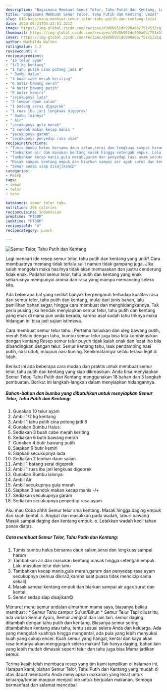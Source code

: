 ```yaml
---
description: "Bagaimana Membuat Semur Telor, Tahu Putih dan Kentang, Lezat"
title: "Bagaimana Membuat Semur Telor, Tahu Putih dan Kentang, Lezat"
slug: 618-bagaimana-membuat-semur-telor-tahu-putih-dan-kentang-lezat
date: 2020-06-21T04:22:51.221Z
image: https://img-global.cpcdn.com/recipes/d9d8b951dc990a6b/751x532cq70/semur-telor-tahu-putih-dan-kentang-foto-resep-utama.jpg
thumbnail: https://img-global.cpcdn.com/recipes/d9d8b951dc990a6b/751x532cq70/semur-telor-tahu-putih-dan-kentang-foto-resep-utama.jpg
cover: https://img-global.cpcdn.com/recipes/d9d8b951dc990a6b/751x532cq70/semur-telor-tahu-putih-dan-kentang-foto-resep-utama.jpg
author: Mathilda Walton
ratingvalue: 3.2
reviewcount: 4
recipeingredient:
- "10 telur ayam"
- "1/2 kg kentang"
- "1 tahu putih cina potong jadi 8"
- " Bumbu Halus"
- "3 buah cabe merah keriting"
- "6 butir bawang merah"
- "4 butir bawang putih"
- "6 butir kemiri"
- "secukupnya lada"
- "2 lembar daun salam"
- "1 batang serai digeprek"
- "1 ruas ibu jari lengkuas digeprek"
- " Bumbu lainnya"
- " Air"
- "secukupnya gula merah"
- "3 sendok makan kecap manis "
- "secukupnya garam"
- "secukupnya penyedap rasa ayam"
recipeinstructions:
- "Tumis bumbu halus bersama daun salam,serai dan lengkuas sampai harum"
- "Tambahkan air dan masukan kentang masak hingga setengah empuk. Lalu masukan telur dan tahu"
- "Tambahkan kecap manis,gula merah,garam dan penyedap rasa ayam secukupnya (semua dikira2,karena saat puasa tidak mencicip sama sekali)"
- "Masak sampai kentang empuk dan biarkan sampai air agak surut dan kental."
- "Semur sedap siap disajikan😋"
categories:
- Resep
tags:
- semur
- telor
- tahu

katakunci: semur telor tahu 
nutrition: 266 calories
recipecuisine: Indonesian
preptime: "PT30M"
cooktime: "PT38M"
recipeyield: "4"
recipecategory: Lunch

---
```



![Semur Telor, Tahu Putih dan Kentang](https://img-global.cpcdn.com/recipes/d9d8b951dc990a6b/751x532cq70/semur-telor-tahu-putih-dan-kentang-foto-resep-utama.jpg)

Lagi mencari ide resep semur telor, tahu putih dan kentang yang unik? Cara membuatnya memang tidak terlalu sulit namun tidak gampang juga. Jika salah mengolah maka hasilnya tidak akan memuaskan dan justru cenderung tidak enak. Padahal semur telor, tahu putih dan kentang yang enak seharusnya mempunyai aroma dan rasa yang mampu memancing selera kita.

Ada beberapa hal yang sedikit banyak berpengaruh terhadap kualitas rasa dari semur telor, tahu putih dan kentang, mulai dari jenis bahan, lalu pemilihan bahan segar, hingga cara membuat dan menghidangkannya. Tak perlu pusing jika hendak menyiapkan semur telor, tahu putih dan kentang yang enak di mana pun anda berada, karena asal sudah tahu triknya maka hidangan ini bisa jadi sajian istimewa.

Cara membuat semur telur tahu : Pertama haluskan dan uleg bawang putih, merah Selain dengan tahu, bumbu semur telur juga bisa kita kombinasikan dengan kentang Resep semur telur puyuh tidak kalah enak dan lezat lho bila dibandingkan dengan telur. Semur kentang tahu, lauk pendamping nasi putih, nasi uduk, maupun nasi kuning. Kenikmatannya selalu terasa legit di lidah.


Berikut ini ada beberapa cara mudah dan praktis untuk membuat semur telor, tahu putih dan kentang yang siap dikreasikan. Anda bisa menyiapkan Semur Telor, Tahu Putih dan Kentang menggunakan 18 bahan dan 5 langkah pembuatan. Berikut ini langkah-langkah dalam menyiapkan hidangannya.

<!--inarticleads1-->

##### Bahan-bahan dan bumbu yang dibutuhkan untuk menyiapkan Semur Telor, Tahu Putih dan Kentang:

1. Gunakan 10 telur ayam
1. Ambil 1/2 kg kentang
1. Ambil 1 tahu putih cina potong jadi 8
1. Gunakan  Bumbu Halus:
1. Sediakan 3 buah cabe merah keriting
1. Sediakan 6 butir bawang merah
1. Gunakan 4 butir bawang putih
1. Siapkan 6 butir kemiri
1. Siapkan secukupnya lada
1. Sediakan 2 lembar daun salam
1. Ambil 1 batang serai digeprek
1. Ambil 1 ruas ibu jari lengkuas digeprek
1. Gunakan  Bumbu lainnya:
1. Ambil  Air
1. Ambil secukupnya gula merah
1. Siapkan 3 sendok makan kecap manis -/+
1. Sediakan secukupnya garam
1. Sediakan secukupnya penyedap rasa ayam


Aku mau Coba ahhh Semur telur sma kentang. Masak hingga daging empuk dan kuah kental. c. Angkat dan masukkan pada wadah, taburi bawang Masak sampai daging dan kentang empuk. e. Letakkan wadah kecil tahan panas diatas. 

<!--inarticleads2-->

##### Cara membuat Semur Telor, Tahu Putih dan Kentang:

1. Tumis bumbu halus bersama daun salam,serai dan lengkuas sampai harum
1. Tambahkan air dan masukan kentang masak hingga setengah empuk. Lalu masukan telur dan tahu
1. Tambahkan kecap manis,gula merah,garam dan penyedap rasa ayam secukupnya (semua dikira2,karena saat puasa tidak mencicip sama sekali)
1. Masak sampai kentang empuk dan biarkan sampai air agak surut dan kental.
1. Semur sedap siap disajikan😋


Menurut menu semur andalan almarhum mama saya, biasanya beliau membuat : * Semur Tahu campur Su&#39;un/Bihun * Semur Telur Tapi diluar itu, ada varian Semur Ayam, Semur Jengkol dan lain lain. semur daging ditambah dengan tahu putih dan kentang. Biasanya semur sering ditambahkan kentang atau tahu, tentu sesuai selera Anda dan keluarga. Ada yang mengolah kuahnya hingga mengental, ada pula yang lebih menyukai kuah yang cukup encer. Kuah semur yang hangat, kental dan kaya akan rasa tentunya akan menggugah selera makan! Tak hanya daging, bahan lain yang lebih mudah dimasak seperti telur dan tahu juga bisa Mama jadikan semur. 

Terima kasih telah membaca resep yang tim kami tampilkan di halaman ini. Harapan kami, olahan Semur Telor, Tahu Putih dan Kentang yang mudah di atas dapat membantu Anda menyiapkan makanan yang lezat untuk keluarga/teman maupun menjadi ide untuk berjualan makanan. Semoga bermanfaat dan selamat mencoba!
